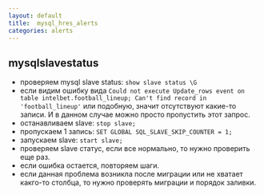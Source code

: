 ```yaml
---
layout: default
title:  mysql_hres_alerts
categories: alerts
---
```




## mysqlslavestatus
- проверяем mysql slave status: ```show slave status \G```
- если видим ошибку вида ```Could not execute Update_rows event on table intelbet.football_lineup; Can't find record in 'football_lineup'``` или подобную, значит отсутствуют какие-то записи. И в данном случае можно просто пропустить этот запрос.
- останавливаем slave: ```stop slave;```
- пропускаем 1 запись: ```SET GLOBAL SQL_SLAVE_SKIP_COUNTER = 1;```
- запускаем slave: ```start slave;```
- проверяем slave статус, если все нормально, то нужно проверить еще раз.
- если ошибка остается, повторяем шаги.
- если данная проблема возникла после миграции или не хватает какго-то столбца, то нужно проверять миграции и порядок заливки.